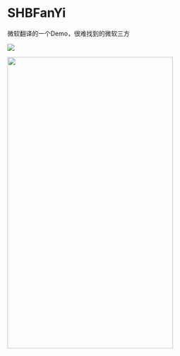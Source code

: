 # SHBFanYi
微软翻译的一个Demo，很难找到的微软三方


![](https://github.com/jiutianhuanpei/SHBFanYi/raw/master/SHBFanYi/fanyi.png)

>>>>
<img src="https://github.com/jiutianhuanpei/SHBFanYi/raw/master/SHBFanYi/fanyi.png" width="375" height="660" />
